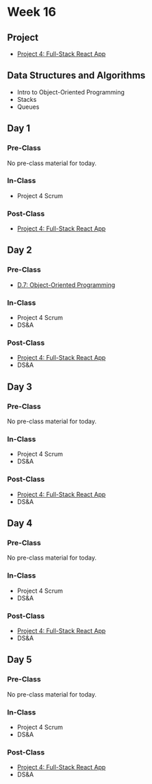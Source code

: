 # Week 16

## Project

* [Project 4: Full-Stack React App](../../projects/project-4-full-stack-react-app.md)

## Data Structures and Algorithms

* Intro to Object-Oriented Programming
* Stacks
* Queues

## Day 1

### Pre-Class

No pre-class material for today.

### In-Class

* Project 4 Scrum

### Post-Class

* [Project 4: Full-Stack React App](../../projects/project-4-full-stack-react-app.md)

## Day 2

### Pre-Class

* [D.7: Object-Oriented Programming](../../data-structures-and-algorithms/d.7-intro-to-object-oriented-programming.md)

### In-Class

* Project 4 Scrum
* DS&A

### Post-Class

* [Project 4: Full-Stack React App](../../projects/project-4-full-stack-react-app.md)
* DS&A

## Day 3

### Pre-Class

No pre-class material for today.

### In-Class

* Project 4 Scrum
* DS&A

### Post-Class

* [Project 4: Full-Stack React App](../../projects/project-4-full-stack-react-app.md)
* DS&A

## Day 4

### Pre-Class

No pre-class material for today.

### In-Class

* Project 4 Scrum
* DS&A

### Post-Class

* [Project 4: Full-Stack React App](../../projects/project-4-full-stack-react-app.md)
* DS&A

## Day 5

### Pre-Class

No pre-class material for today.

### In-Class

* Project 4 Scrum
* DS&A

### Post-Class

* [Project 4: Full-Stack React App](../../projects/project-4-full-stack-react-app.md)
* DS&A

